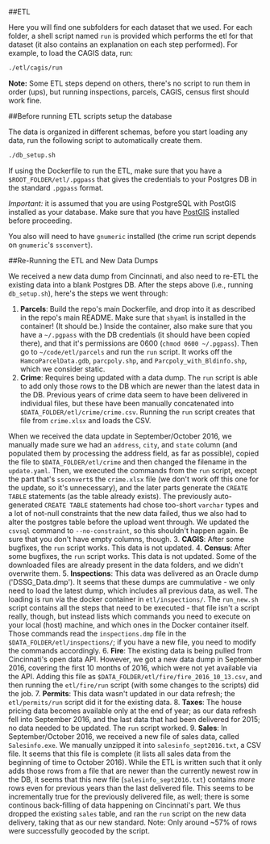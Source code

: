 ##ETL

Here you will find one subfolders for each dataset that we used. For each folder, a shell script named `run` is provided which performs the etl for that dataset (it also contains an explanation on each step performed). For example, to load the CAGIS data, run:

```bash
./etl/cagis/run
```

**Note:** Some ETL steps depend on others, there's no script to run them in order (ups), but running inspections, parcels, CAGIS, census first should work fine.

##Before running ETL scripts setup the database

The data is organized in different schemas, before you start loading any data, run the following script to automatically create them.

```bash
./db_setup.sh
```

If using the Dockerfile to run the ETL, make sure that you have a `$ROOT_FOLDER/etl/.pgpass` that gives the credentials to your Postgres DB in the standard `.pgpass` format.

*Important:* it is assumed that you are using PostgreSQL with PostGIS installed as your database. Make sure that you have [PostGIS](http://postgis.net/) installed before proceeding.

You also will need to have `gnumeric` installed (the crime run script depends on `gnumeric`'s `ssconvert`).

##Re-Running the ETL and New Data Dumps

We received a new data dump from Cincinnati, and also need to re-ETL the existing data into a blank Postgres DB. After the steps above (i.e., running `db_setup.sh`), here's the steps we went through:

1. **Parcels**: Build the repo's main Dockerfile, and drop into it as described in the repo's main README. Make sure that `shyaml` is installed in the container! (It should be.) Inside the container, also make sure that you have a `~/.pgpass` with the DB credentials (it should have been copied there), and that it's permissions are 0600 (`chmod 0600 ~/.pgpass`). Then go to `~/code/etl/parcels` and run the `run` script. It works off the `HamcoParcelData.gdb`, `parcpoly.shp`, and `Parcpoly_with_Bldinfo.shp`, which we consider static.
2. **Crime**: Requires being updated with a data dump. The `run` script is able to add only those rows to the DB which are newer than the latest data in the DB. Previous years of crime data seem to have been delivered in individual files, but these have been manually concatenated into `$DATA_FOLDER/etl/crime/crime.csv`. Running the `run` script creates that file from `crime.xlsx` and loads the CSV. 

  When we received the data update in September/October 2016, we manually made sure we had an `address`, `city`, and `state` column (and populated them by processing the address field, as far as possible), copied the file to `$DATA_FOLDER/etl/crime` and then changed the filename in the `update.yaml`. Then, we executed the commands from the `run` script, except the part that's `ssconvert`s the `crime.xlsx` file (we don't work off this one for the update, so it's unnecessary), and the later parts generate the `CREATE TABLE` statements (as the table already exists). The previously auto-generated `CREATE TABLE` statements had chose too-short `varchar` types and a lot of not-null constraints that the new data failed, thus we also had to alter the postgres table before the upload went through. We updated the `csvsql` command to `--no-constraint`, so this shouldn't happen again. Be sure that you don't have empty columns, though.
3. **CAGIS**: After some bugfixes, the `run` script works. This data is not updated.
4. **Census**: After some bugfixes, the `run` script works. This data is not updated. Some of the downloaded files are already present in the data folders, and we didn't overwrite them.
5. **Inspections**: This data was delivered as an Oracle dump ('DSSG_Data.dmp'). It seems that these dumps are cummulative - we only need to load the latest dump, which includes all previous data, as well. The loading is run via the docker container in `etl/inspections/`. The `run_new.sh` script contains all the steps that need to be executed - that file isn't a script really, though, but instead lists which commands you need to execute on your local (host) machine, and which ones in the Docker container itself. Those commands read the `inspections.dmp` file in the `$DATA_FOLDER/etl/inspections/`; if you have a new file, you need to modify the commands accordingly.
6. **Fire**: The existing data is being pulled from Cincinnati's open data API. However, we got a new data dump in September 2016, covering the first 10 months of 2016, which were not yet available via the API. Adding this file as `$DATA_FOLDER/etl/fire/fire_2016_10_13.csv`, and then running the `etl/fire/run` script (with some changes to the scripts) did the job.
7. **Permits**: This data wasn't updated in our data refresh; the `etl/permits/run` script did it for the existing data.
8. **Taxes**: The house pricing data becomes available only at the end of year; as our data refresh fell into September 2016, and the last data that had been delivered for 2015; no data needed to be updated. The `run` script worked.
9. **Sales**: In September/October 2016, we received a new file of sales data, called `Salesinfo.exe`. We manually unzipped it into `salesinfo_sept2016.txt`, a CSV file. It seems that this file is complete (it lists all sales data from the beginning of time  to October 2016). While the ETL is written such that it only adds those rows from a file that are newer than the currently newest row in the DB, it seems that this new file (`salesinfo_sept2016.txt`) contains _more_ rows even for previous years than the last delivered file. This seems to be incrementally true for the previously delivered file, as well; there is some continous back-filling of data happening on Cincinnati's part. We thus dropped the existing `sales` table, and ran the `run` script on the new data delivery, taking that as our new standard. Note: Only around ~57% of rows were successfully geocoded by the script.
